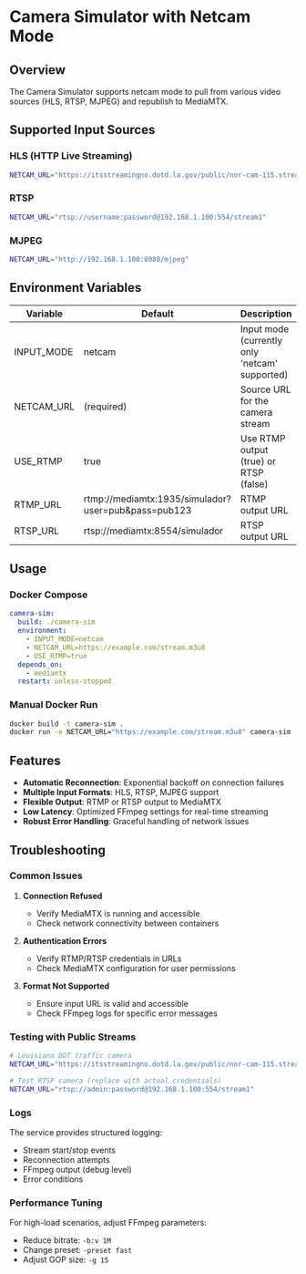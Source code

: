 # Camera Simulator with Netcam Mode

## Overview

The Camera Simulator supports netcam mode to pull from various video sources (HLS, RTSP, MJPEG) and republish to MediaMTX.

## Supported Input Sources

### HLS (HTTP Live Streaming)
```bash
NETCAM_URL="https://itsstreamingno.dotd.la.gov/public/nor-cam-115.streams/playlist.m3u8"
```

### RTSP
```bash
NETCAM_URL="rtsp://username:password@192.168.1.100:554/stream1"
```

### MJPEG
```bash
NETCAM_URL="http://192.168.1.100:8080/mjpeg"
```

## Environment Variables

| Variable | Default | Description |
|----------|---------|-------------|
| INPUT_MODE | netcam | Input mode (currently only 'netcam' supported) |
| NETCAM_URL | (required) | Source URL for the camera stream |
| USE_RTMP | true | Use RTMP output (true) or RTSP (false) |
| RTMP_URL | rtmp://mediamtx:1935/simulador?user=pub&pass=pub123 | RTMP output URL |
| RTSP_URL | rtsp://mediamtx:8554/simulador | RTSP output URL |

## Usage

### Docker Compose
```yaml
camera-sim:
  build: ./camera-sim
  environment:
    - INPUT_MODE=netcam
    - NETCAM_URL=https://example.com/stream.m3u8
    - USE_RTMP=true
  depends_on:
    - mediamtx
  restart: unless-stopped
```

### Manual Docker Run
```bash
docker build -t camera-sim .
docker run -e NETCAM_URL="https://example.com/stream.m3u8" camera-sim
```

## Features

- **Automatic Reconnection**: Exponential backoff on connection failures
- **Multiple Input Formats**: HLS, RTSP, MJPEG support
- **Flexible Output**: RTMP or RTSP output to MediaMTX
- **Low Latency**: Optimized FFmpeg settings for real-time streaming
- **Robust Error Handling**: Graceful handling of network issues

## Troubleshooting

### Common Issues

1. **Connection Refused**
   - Verify MediaMTX is running and accessible
   - Check network connectivity between containers

2. **Authentication Errors**
   - Verify RTMP/RTSP credentials in URLs
   - Check MediaMTX configuration for user permissions

3. **Format Not Supported**
   - Ensure input URL is valid and accessible
   - Check FFmpeg logs for specific error messages

### Testing with Public Streams

```bash
# Louisiana DOT traffic camera
NETCAM_URL="https://itsstreamingno.dotd.la.gov/public/nor-cam-115.streams/playlist.m3u8"

# Test RTSP camera (replace with actual credentials)
NETCAM_URL="rtsp://admin:password@192.168.1.100:554/stream1"
```

### Logs

The service provides structured logging:
- Stream start/stop events
- Reconnection attempts
- FFmpeg output (debug level)
- Error conditions

### Performance Tuning

For high-load scenarios, adjust FFmpeg parameters:
- Reduce bitrate: `-b:v 1M`
- Change preset: `-preset fast`
- Adjust GOP size: `-g 15`
